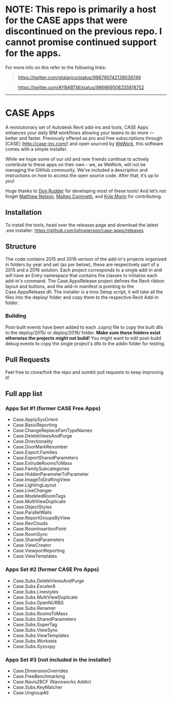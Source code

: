 # NOTE: This repo is primarily a host for the CASE apps that were discontinued on the previous repo. I cannot promise continued support for the apps. 

For more info on this refer to the following links:
>https://twitter.com/gtalarico/status/986790742139039749

>https://twitter.com/AYBABTM/status/986669506255818752

---

# CASE Apps

A revolutionary set of Autodesk Revit add-ins and tools, CASE Apps enhances your daily BIM workflows allowing your teams to do more — better and faster. Previously offered as pro and free subscriptions through [CASE] (http://case-inc.com/) and open sourced by [WeWork](http://wework.com), this software comes with a simple installer. 

While we hope some of our old and new friends continue to actively contribute to these apps on their own - we, as WeWork, will not be managing the GitHub community. We’ve included a description and instructions on how to access the open source code. After that, it’s up to you! 

Huge thanks to [Don Rudder](https://github.com/rudderdon) for developing most of these tools! And let’s not forget [Matthew Nelson](https://github.com/mnelson7982), [Matteo Cominetti](https://github.com/teocomi), and [Kyle Morin](https://github.com/kmorin) for contributing.

## Installation
To install the tools, head over the releases page and download the latest .exe installer: https://github.com/johnpierson/case-apps/releases

## Structure
The code contains 2015 and 2016 verison of the add-in's projects organized in folders by year and set (as per below), these are respectively part of a 2015 and a 2016 solution.
Each project corresponds to a single add-in and will have an Entry namespace that contains the classes to initialize each add-in's command.
The Case.AppsRelease project defines the Revit ribbon layout and buttons, and the add-in manifest is pointing to the Case.AppsRelease.dll.
The installer is a Inno Setup script, it will take all the files into the deploy/ folder and copy them to the respective Revit Add-in folder.

### Building
Post-built events have been added to each .csproj file to copy the built dlls to the deploy/2015/ or deploy/2016/ folder. **Make sure these folders exist otherwise the projects might not build!** You might want to edit post-build debug events to copy the single project's dlls to the addin folder for testing.

## Pull Requests
Feel free to clone/fork the repo and sumbit pull requests to keep improving it!

## Full app list

### Apps Set #1 (former CASE Free Apps)
-	Case.ApplySysOrient
-	Case.BasicReporting
-	Case.ChangeReplaceFamTypeNames
-	Case.DeleteViewsAndPurge
-	Case.Directionality
-	Case.DoorMarkRenumber
-	Case.Export.Families
-	Case.ExportSharedParameters
-	Case.ExtrudeRoomsToMass
-	Case.FamilySubcategories
-	Case.HiddenParameterToParameter
-	Case.ImageToDraftingView
-	Case.LightingLayout
-	Case.LineChanger
-	Case.ModeledRoomTags
-	Case.MultiViewDuplicate
-	Case.ObjectStyles
-	Case.ParallelWalls
-	Case.ReportGroupsByView
-	Case.RevClouds
-	Case.RoomInsertionPoint
-	Case.RoomSync
-	Case.SharedParameters
-	Case.ViewCreator
-	Case.ViewportReporting
-	Case.ViewTemplates


### Apps Set #2 (former CASE Pro Apps)
-	Case.Subs.DeleteViewsAndPurge
-	Case.Subs.Exceler8
-	Case.Subs.Linestyles
-	Case.Subs.MultiViewDuplicate
-	Case.Subs.OpenNURBS
-	Case.Subs.Renamer
-	Case.Subs.RoomsToMass
-	Case.Subs.SharedParameters
-	Case.Subs.SuperTag
-	Case.Subs.ViewSync
-	Case.Subs.ViewTemplates
-	Case.Subs.Worksets
-	Case.Subs.Xyzcopy 

### Apps Set #3 (not included in the installer)
-	Case.DimensionOverrides
-	Case.FreeBenchmarking
-	Case.Navis2BCF (Navisworks Addin)
-	Case.Subs.KeyMatcher
-	Case.UngroupAll
